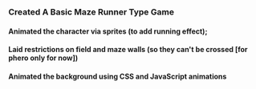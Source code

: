 ### Created A Basic Maze Runner Type Game 

#### Animated the character via sprites (to add running effect);
#### Laid restrictions on field and maze walls (so they can't be crossed [for phero only for now])
#### Animated the background using CSS and JavaScript animations
